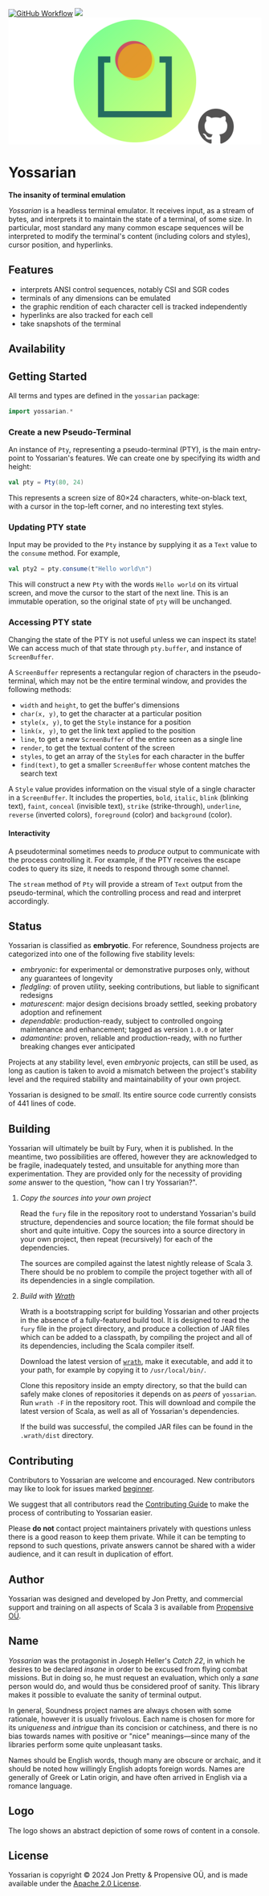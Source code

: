 [<img alt="GitHub Workflow" src="https://img.shields.io/github/actions/workflow/status/propensive/yossarian/main.yml?style=for-the-badge" height="24">](https://github.com/propensive/yossarian/actions)
[<img src="https://img.shields.io/discord/633198088311537684?color=8899f7&label=DISCORD&style=for-the-badge" height="24">](https://discord.com/invite/MBUrkTgMnA)
<img src="/doc/images/github.png" valign="middle">

# Yossarian

__The insanity of terminal emulation__

_Yossarian_ is a headless terminal emulator. It receives input, as a stream of
bytes, and interprets it to maintain the state of a terminal, of some size. In
particular, most standard any many common escape sequences will be interpreted
to modify the terminal's content (including colors and styles), cursor
position, and hyperlinks.

## Features

- interprets ANSI control sequences, notably CSI and SGR codes
- terminals of any dimensions can be emulated
- the graphic rendition of each character cell is tracked independently
- hyperlinks are also tracked for each cell
- take snapshots of the terminal


## Availability



## Getting Started

All terms and types are defined in the `yossarian` package:
```scala
import yossarian.*
```

### Create a new Pseudo-Terminal

An instance of `Pty`, representing a pseudo-terminal (PTY), is the main
entry-point to Yossarian's features. We can create one by specifying its width
and height:
```scala
val pty = Pty(80, 24)
```

This represents a screen size of 80×24 characters, white-on-black text, with a
cursor in the top-left corner, and no interesting text styles.

### Updating PTY state

Input may be provided to the `Pty` instance by supplying it as a `Text` value
to the `consume` method. For example,
```scala
val pty2 = pty.consume(t"Hello world\n")
```

This will construct a new `Pty` with the words `Hello world` on its virtual
screen, and move the cursor to the start of the next line. This is an immutable
operation, so the original state of `pty` will be unchanged.

### Accessing PTY state

Changing the state of the PTY is not useful unless we can inspect its state! We
can access much of that state through `pty.buffer`, and instance of
`ScreenBuffer`.

A `ScreenBuffer` represents a rectangular region of characters in the
pseudo-terminal, which may not be the entire terminal window, and provides the
following methods:
 - `width` and `height`, to get the buffer's dimensions
 - `char(x, y)`, to get the character at a particular position
 - `style(x, y)`, to get the `Style` instance for a position
 - `link(x, y)`, to get the link text applied to the position
 - `line`, to get a new `ScreenBuffer` of the entire screen as a single line
 - `render`, to get the textual content of the screen
 - `styles`, to get an array of the `Style`s for each character in the buffer
 - `find(text)`, to get a smaller `ScreenBuffer` whose content matches the
   search text

A `Style` value provides information on the visual style of a single character
in a `ScreenBuffer`. It includes the properties, `bold`, `italic`, `blink`
(blinking text), `faint`, `conceal` (invisible text), `strike`
(strike-through), `underline`, `reverse` (inverted colors), `foreground`
(color) and `background` (color).

#### Interactivity

A pseudoterminal sometimes needs to _produce_ output to communicate with the
process controlling it. For example, if the PTY receives the escape codes to
query its size, it needs to respond through some channel.

The `stream` method of `Pty` will provide a stream of `Text` output from the
pseudo-terminal, which the controlling process and read and interpret
accordingly.




## Status

Yossarian is classified as __embryotic__. For reference, Soundness projects are
categorized into one of the following five stability levels:

- _embryonic_: for experimental or demonstrative purposes only, without any guarantees of longevity
- _fledgling_: of proven utility, seeking contributions, but liable to significant redesigns
- _maturescent_: major design decisions broady settled, seeking probatory adoption and refinement
- _dependable_: production-ready, subject to controlled ongoing maintenance and enhancement; tagged as version `1.0.0` or later
- _adamantine_: proven, reliable and production-ready, with no further breaking changes ever anticipated

Projects at any stability level, even _embryonic_ projects, can still be used,
as long as caution is taken to avoid a mismatch between the project's stability
level and the required stability and maintainability of your own project.

Yossarian is designed to be _small_. Its entire source code currently consists
of 441 lines of code.

## Building

Yossarian will ultimately be built by Fury, when it is published. In the
meantime, two possibilities are offered, however they are acknowledged to be
fragile, inadequately tested, and unsuitable for anything more than
experimentation. They are provided only for the necessity of providing _some_
answer to the question, "how can I try Yossarian?".

1. *Copy the sources into your own project*
   
   Read the `fury` file in the repository root to understand Yossarian's build
   structure, dependencies and source location; the file format should be short
   and quite intuitive. Copy the sources into a source directory in your own
   project, then repeat (recursively) for each of the dependencies.

   The sources are compiled against the latest nightly release of Scala 3.
   There should be no problem to compile the project together with all of its
   dependencies in a single compilation.

2. *Build with [Wrath](https://github.com/propensive/wrath/)*

   Wrath is a bootstrapping script for building Yossarian and other projects in
   the absence of a fully-featured build tool. It is designed to read the `fury`
   file in the project directory, and produce a collection of JAR files which can
   be added to a classpath, by compiling the project and all of its dependencies,
   including the Scala compiler itself.
   
   Download the latest version of
   [`wrath`](https://github.com/propensive/wrath/releases/latest), make it
   executable, and add it to your path, for example by copying it to
   `/usr/local/bin/`.

   Clone this repository inside an empty directory, so that the build can
   safely make clones of repositories it depends on as _peers_ of `yossarian`.
   Run `wrath -F` in the repository root. This will download and compile the
   latest version of Scala, as well as all of Yossarian's dependencies.

   If the build was successful, the compiled JAR files can be found in the
   `.wrath/dist` directory.

## Contributing

Contributors to Yossarian are welcome and encouraged. New contributors may like
to look for issues marked
[beginner](https://github.com/propensive/yossarian/labels/beginner).

We suggest that all contributors read the [Contributing
Guide](/contributing.md) to make the process of contributing to Yossarian
easier.

Please __do not__ contact project maintainers privately with questions unless
there is a good reason to keep them private. While it can be tempting to
repsond to such questions, private answers cannot be shared with a wider
audience, and it can result in duplication of effort.

## Author

Yossarian was designed and developed by Jon Pretty, and commercial support and
training on all aspects of Scala 3 is available from [Propensive
O&Uuml;](https://propensive.com/).



## Name

_Yossarian_ was the protagonist in Joseph Heller's _Catch 22_, in which he desires to be declared _insane_ in order to be excused from flying combat missions. But in doing so, he must request an evaluation, which only a _sane_ person would do, and would thus be considered proof of sanity. This library makes it possible to evaluate the sanity of terminal output.

In general, Soundness project names are always chosen with some rationale,
however it is usually frivolous. Each name is chosen for more for its
_uniqueness_ and _intrigue_ than its concision or catchiness, and there is no
bias towards names with positive or "nice" meanings—since many of the libraries
perform some quite unpleasant tasks.

Names should be English words, though many are obscure or archaic, and it
should be noted how willingly English adopts foreign words. Names are generally
of Greek or Latin origin, and have often arrived in English via a romance
language.

## Logo

The logo shows an abstract depiction of some rows of content in a console.

## License

Yossarian is copyright &copy; 2024 Jon Pretty & Propensive O&Uuml;, and
is made available under the [Apache 2.0 License](/license.md).

